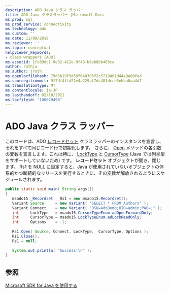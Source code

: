 ```yaml
---
description: ADO Java クラス ラッパー
title: ADO Java クラスラッパー |Microsoft Docs
ms.prod: sql
ms.prod_service: connectivity
ms.technology: ado
ms.custom: ''
ms.date: 11/08/2018
ms.reviewer: ''
ms.topic: conceptual
helpviewer_keywords:
- class wrappers [ADO]
ms.assetid: 1fc09dc1-9e32-412e-9f43-b8eb8bb483ca
author: rothja
ms.author: jroth
ms.openlocfilehash: 79d5b19f9d59f648305f2c5719401d44a9a00fed
ms.sourcegitcommit: 917df4ffd22e4a229af7dc481dcce3ebba0aa4d7
ms.translationtype: MT
ms.contentlocale: ja-JP
ms.lasthandoff: 02/10/2021
ms.locfileid: "100029496"
---
```

# <a name="ado-java-class-wrappers"></a>ADO Java クラス ラッパー
このコードは、ADO [レコードセット](../../reference/ado-api/recordset-object-ado.md) クラスラッパーのインスタンスを宣言し、それをすべて同じコード行で初期化します。 さらに、 [Open](../../reference/ado-api/open-method-ado-recordset.md) メソッドの各引数の変数を宣言します。これは特に、 [LockType](../../reference/ado-api/locktype-property-ado.md) と [CursorType](../../reference/ado-api/cursortype-property-ado.md) (Java では列挙型をサポートしていないため) です。 **レコードセット** オブジェクトが開き、閉じます。 Rs1 を NULL に設定すると、Java が使用されていないオブジェクトの体系的かつ断続的なリリースを実行するときに、その変数が解放されるようにスケジュールされます。  
  
```java
public static void main( String args[])  
{  
   msado15._Recordset   Rs1 = new msado15.Recordset();  
   Variant Source     = new Variant( "SELECT * FROM Authors" );  
   Variant Connect    = new Variant( "DSN=AdoDemo;UID=admin;PWD=;" );  
   int     LockType   = msado15.CursorTypeEnum.adOpenForwardOnly;  
   int     CursorType = msado15.LockTypeEnum.adLockReadOnly;  
   int     Options    = -1;  
  
   Rs1.Open( Source, Connect, LockType,  CursorType, Options );  
   Rs1.Close();  
   Rs1 = null;  
  
   System.out.println( "Success!\n" );  
}  
```  
  
## <a name="see-also"></a>参照  
 [Microsoft SDK for Java を使用する](./using-the-microsoft-sdk-for-java.md)